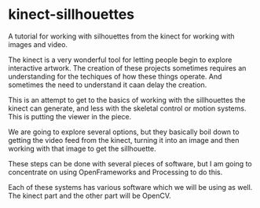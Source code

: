 kinect-sillhouettes
===================

A tutorial for working with silhouettes from the kinect for working with images and video.

The kinect is a very wonderful tool for letting people begin to explore interactive artwork. The creation of these projects sometimes requires an understanding for the techiques of how these things operate. And sometimes the need to understand it caan delay the creation.

This is an attempt to get to the basics of working with the sillhouettes the kinect can generate, and less with the skeletal control or motion systems. This is putting the viewer in the piece.

We are going to explore several options, but they basically boil down to getting the video feed from the kinect, turning it into an image and then working with that image to get the sillhouette. 

These steps can be done with several pieces of software, but I am going to concentrate on using OpenFrameworks and Processing to do this.

Each of these systems has various software which we will be using as well. The kinect part and the other part will be OpenCV.


